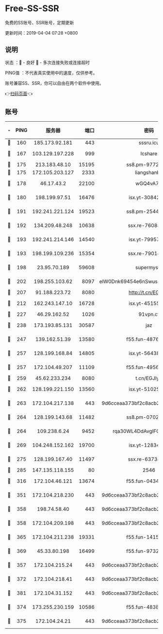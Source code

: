 # Free-SS-SSR

免费的SS账号、SSR账号，定期更新

更新时间：2019-04-04 07:28 +0800

## 说明

状态     ：🙂 - 良好 🙁 - 多次连接失败或连接超时

PING值   ：不代表真实使用中的速度，仅供参考。

账号兼容SS、SSR，你可以自由在两个软件中使用。

👉[扫码页面](https://liesauer.github.io/Free-SS-SSR/)👈

## 账号

|-|PING|服务器|端口|密码|加密方式|区域|
|:----:|:----:|:-----:|-----:|:----:|:----:|:----:|
|🙂|160|185.173.92.181|443|sssru.icu|rc4-md5|RU|
|🙂|167|103.129.197.228|999|lcshare|aes-256-cfb|US|
|🙂|175|213.183.48.10|15195|ss8.pm-97720747|rc4-md5|RU|
|🙂|175|172.105.203.127|2333|liangshanbo|chacha20|JP|
|🙂|178|46.17.43.2|22100|wGQ4vA7D|aes-256-gcm|RU|
|🙂|180|198.199.97.51|16476|isx.yt-30842013|aes-256-cfb|US|
|🙂|191|192.241.221.124|19523|ss8.pm-25447716|aes-256-cfb|US|
|🙂|192|134.209.48.248|10638|ssx.re-76088274|aes-256-cfb|US|
|🙂|193|192.241.214.146|14540|isx.yt-79957459|aes-256-cfb|US|
|🙂|193|198.199.109.236|15354|ssx.re-79014072|aes-256-cfb|US|
|🙂|198|23.95.70.189|59608|supermyssr|chacha20-ietf|US|
|🙂|202|198.255.103.62|8097|eIW0Dnk69454e6nSwuspv9DmS201tQ0D|aes-256-cfb|US|
|🙂|207|91.188.223.72|8080|http://t.cn/EGJIyrl|rc4-md5|RU|
|🙂|212|162.243.147.10|16728|isx.yt-45155519|aes-256-cfb|US|
|🙂|227|46.29.162.52|1026|91vpn.cf|rc4-md5|RU|
|🙂|238|173.193.85.131|30587|jaz|aes-256-cfb|US|
|🙂|247|139.162.51.39|13580|f55.fun-48765997|aes-256-cfb|SG|
|🙂|257|128.199.168.84|14805|isx.yt-56438950|aes-256-cfb|SG|
|🙂|257|172.104.49.207|11109|f55.fun-49562246|aes-256-cfb|SG|
|🙂|259|45.62.233.234|8080|t.cn/EGJIyrl|rc4-md5|CA|
|🙂|262|128.199.221.150|13560|isx.yt-51025089|aes-256-cfb|SG|
|🙂|263|172.104.217.138|443|9d6cceaa373bf2c8acb22e60b6a58be6|aes-256-cfb|US|
|🙂|264|128.199.143.68|11482|ss8.pm-07027944|aes-256-cfb|SG|
|🙂|264|109.238.6.24|9452|rqa30WL4DdAvgIFG6Fs3znzTa|aes-256-cfb|FR|
|🙂|269|104.248.152.162|19700|isx.yt-12834534|aes-256-cfb|SG|
|🙂|275|128.199.167.40|11497|ssx.re-63738740|aes-256-cfb|SG|
|🙂|285|147.135.118.155|80|2546|chacha20|US|
|🙂|316|172.104.46.121|13674|f55.fun-04347398|aes-256-cfb|SG|
|🙂|351|172.104.218.230|443|9d6cceaa373bf2c8acb22e60b6a58be6|aes-256-cfb|US|
|🙂|358|198.74.58.40|443|9d6cceaa373bf2c8acb22e60b6a58be6|aes-256-cfb|US|
|🙂|358|172.104.209.198|443|9d6cceaa373bf2c8acb22e60b6a58be6|aes-256-cfb|US|
|🙂|365|172.104.211.238|19331|f55.fun-14153413|aes-256-cfb|US|
|🙂|369|45.33.80.198|16499|f55.fun-97323314|aes-256-cfb|US|
|🙂|357|172.104.215.24|443|9d6cceaa373bf2c8acb22e60b6a58be6|aes-256-cfb|US|
|🙂|372|172.104.218.41|443|9d6cceaa373bf2c8acb22e60b6a58be6|aes-256-cfb|US|
|🙂|381|172.104.31.152|443|9d6cceaa373bf2c8acb22e60b6a58be6|aes-256-cfb|US|
|🙁|374|173.255.230.159|10586|f55.fun-48382227|aes-256-cfb|US|
|🙁|375|172.104.24.21|443|9d6cceaa373bf2c8acb22e60b6a58be6|aes-256-cfb|US|

